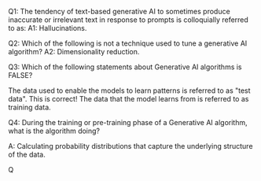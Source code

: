 Q1: The tendency of text-based generative AI to sometimes produce inaccurate or irrelevant text in response to prompts is colloquially referred to as:
A1: Hallucinations.

Q2: Which of the following is not a technique used to tune a generative AI algorithm?
A2: Dimensionality reduction.

Q3: Which of the following statements about Generative AI algorithms is FALSE?

The data used to enable the models to learn patterns is referred to as "test data".
This is correct! The data that the model learns from is referred to as training data.

Q4: During the training or pre-training phase of a Generative AI algorithm, what is the algorithm doing?

A: Calculating probability distributions that capture the underlying structure of the data.

Q
